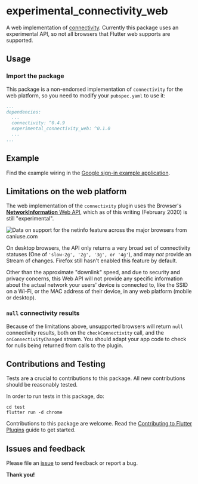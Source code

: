 # experimental_connectivity_web

A web implementation of [connectivity](https://pub.dev/connectivity/connectivity). Currently this package uses an experimental API, so not all browsers that Flutter web supports are supported.

## Usage

### Import the package

This package is a non-endorsed implementation of `connectivity` for the web platform, so you need to modify your `pubspec.yaml` to use it:

```yaml
...
dependencies:
  ...
  connectivity: ^0.4.9
  experimental_connectivity_web: ^0.1.0
  ...
...
```

## Example

Find the example wiring in the [Google sign-in example application](https://github.com/flutter/plugins/blob/master/packages/connectivity/connectivity/example/lib/main.dart).

## Limitations on the web platform

The web implementation of the `connectivity` plugin uses the Browser's [**NetworkInformation** Web API](https://developer.mozilla.org/en-US/docs/Web/API/NetworkInformation), which as of this writing (February 2020) is still "experimental".

![Data on support for the netinfo feature across the major browsers from caniuse.com](https://caniuse.bitsofco.de/image/netinfo.png)

On desktop browsers, the API only returns a very broad set of connectivity statuses (One of `'slow-2g', '2g', '3g', or '4g'`), and may *not* provide an Stream of changes. Firefox still hasn't enabled this feature by default.

Other than the approximate "downlink" speed, and due to security and privacy concerns, this Web API will not provide any specific information about the actual network your users' device is connected to, like the SSID on a Wi-Fi, or the MAC address of their device, in any web platform (mobile or desktop).

### `null` connectivity results

Because of the limitations above, unsupported browsers will return `null` connectivity results, both on the `checkConnectivity` call, and the `onConnectivityChanged` stream. You should adapt your app code to check for nulls being returned from calls to the plugin.

## Contributions and Testing

Tests are a crucial to contributions to this package. All new contributions should be reasonably tested.

In order to run tests in this package, do:

```
cd test
flutter run -d chrome
```

Contributions to this package are welcome. Read the [Contributing to Flutter Plugins](https://github.com/flutter/plugins/blob/master/CONTRIBUTING.md) guide to get started.

## Issues and feedback

Please file an [issue](https://github.com/ditman/plugins/issues/new)
to send feedback or report a bug.

**Thank you!**
